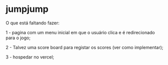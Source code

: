 # jumpjump


O que está faltando fazer:

1 - pagina com um menu inicial em que o 
usuário clica e é redirecionado para o jogo; 

2 - Talvez uma score board para registar os scores
(ver como implementar);

3 - hospedar no vercel;